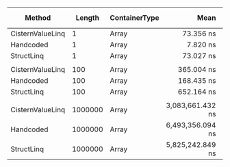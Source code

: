 ﻿|           Method |  Length | ContainerType |             Mean |          Error |         StdDev | Ratio | RatioSD |  Gen 0 | Gen 1 | Gen 2 | Allocated |
|----------------- |-------- |-------------- |-----------------:|---------------:|---------------:|------:|--------:|-------:|------:|------:|----------:|
| CisternValueLinq |       1 |         Array |        73.356 ns |      0.0382 ns |      0.0299 ns |  9.38 |    0.06 |      - |     - |     - |         - |
|        Handcoded |       1 |         Array |         7.820 ns |      0.0591 ns |      0.0524 ns |  1.00 |    0.00 |      - |     - |     - |         - |
|       StructLinq |       1 |         Array |        73.027 ns |      0.1007 ns |      0.0893 ns |  9.34 |    0.07 | 0.0114 |     - |     - |      48 B |
|                  |         |               |                  |                |                |       |         |        |       |       |           |
| CisternValueLinq |     100 |         Array |       365.004 ns |      0.2262 ns |      0.1889 ns |  2.17 |    0.01 |      - |     - |     - |         - |
|        Handcoded |     100 |         Array |       168.435 ns |      0.7412 ns |      0.6571 ns |  1.00 |    0.00 |      - |     - |     - |         - |
|       StructLinq |     100 |         Array |       652.164 ns |      3.9732 ns |      3.7165 ns |  3.87 |    0.03 | 0.0114 |     - |     - |      48 B |
|                  |         |               |                  |                |                |       |         |        |       |       |           |
| CisternValueLinq | 1000000 |         Array | 3,083,661.432 ns | 19,157.6107 ns | 17,920.0409 ns |  0.47 |    0.00 |      - |     - |     - |         - |
|        Handcoded | 1000000 |         Array | 6,493,356.094 ns | 34,285.4627 ns | 32,070.6431 ns |  1.00 |    0.00 |      - |     - |     - |         - |
|       StructLinq | 1000000 |         Array | 5,825,242.849 ns |  3,256.2518 ns |  2,719.1178 ns |  0.90 |    0.00 |      - |     - |     - |      48 B |